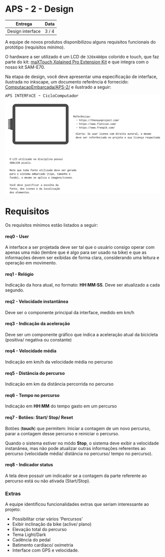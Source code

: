 # APS - 2 - Design 

| Entrega          | Data  |
| ------           | ----  |
| Design interface | 3 / 4 |

A equipe de novos produtos disponibilizou alguns requisitos funcionais do protótipo
(requisitos mínimo). 

O hardware a ser utilizado é um LCD de `320`x`480`px colorido e touch, que faz parte
do kit: [maXTouch Xplained Pro Extension
Kit](https://www.microchip.com/DevelopmentTools/ProductDetails/ATMXT-XPRO) e que
integra com o nosso kit SAM-E70.

Na etapa de design, você deve apresentar uma especificação de interface,
ilustrada no inkscape, um documento referência é fornecido:
[ComputacaoEmbarcada/APS-2/](https://github.com/Insper/ComputacaoEmbarcada/tree/master/APS-2)
e ilustrado a seguir:

![](imgs/APS-2/maxTouch.png)

# Requisitos

Os requisitos mínimos estão listados a seguir:

#### req0 - User

A interface a ser projetada deve ser tal que o
usuário consigo operar com apenas uma mão (lembre que é algo para ser usado na
bike) e que as informações devem ser exibidas de forma clara, considerando uma
leitura e operação em movimento.

#### req1 - Relógio

Indicação da hora atual, no formato: **HH:MM:SS**. Deve ser atualizado a cada
segundo.

#### req2 - Velocidade instantânea

Deve ser o componente principal da interface, medido em km/h

#### req3 - Indicação da aceleração

Deve ser um componente gráfico que indica a aceleração atual da bicicleta
(positiva/ negativa ou constante)

#### req4 - Velocidade média

Indicação em km/h da velocidade média no percurso

#### req5 - Distância do percurso

Indicação em km da distância percorrida no percurso

#### req6 - Tempo no percurso

Indicação em **HH:MM** do tempo gasto em um percurso

#### req7 - Botões: Start/ Stop/ Reset

Botões (**touch**) que permitem: Iniciar a contagem de um novo percurso, parar a
contagem desse percurso e reiniciar o percurso.

Quando o sistema estiver no módo **Stop**, o sistema deve exibir a
  velocidade instanânea, mas não pode atualizar outras informações referentes
ao percurso (velocidade média/ distância no percurso/ tempo no percurso).

#### req8 - Indicador status

A tela deve possuir um indicador se a contagem da parte referente ao percurso
está ou não ativada (Start/Stop).

### Extras 

A equipe identificou funcionalidades extras que seriam interessante ao projeto:

- Possibilitar criar vários 'Percursos'
- Exibir inclinação da bike (aclive/ plano)
- Elevação total do percurso 
- Tema Light/Dark
- Cadência do pedal
- Batimento cardíaco/ oximetria 
- Interface com GPS
e velocidade.

